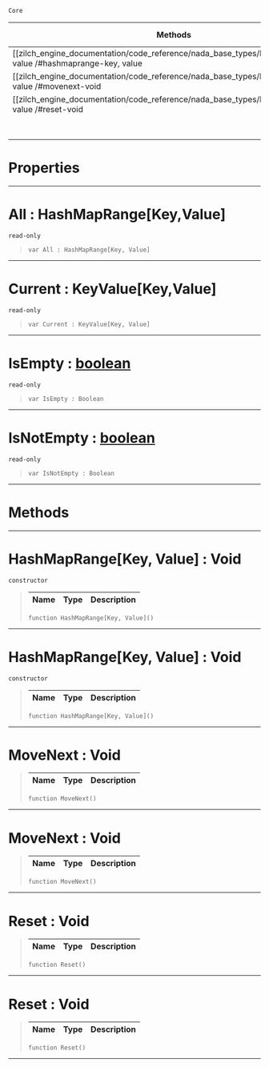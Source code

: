  `Core`

|Methods|Properties|Base Classes|Derived Classes|
|---|---|---|---|
|[[zilch_engine_documentation/code_reference/nada_base_types/hashmaprange_key, value /#hashmaprange-key, value | Constructor]]|[[zilch_engine_documentation/code_reference/nada_base_types/hashmaprange_key, value /#all-zero-engine-document | All]]| | |
|[[zilch_engine_documentation/code_reference/nada_base_types/hashmaprange_key, value /#movenext-void | MoveNext]]|[[zilch_engine_documentation/code_reference/nada_base_types/hashmaprange_key, value /#current-zero-engine-docu | Current]]| | |
|[[zilch_engine_documentation/code_reference/nada_base_types/hashmaprange_key, value /#reset-void | Reset]]|[[zilch_engine_documentation/code_reference/nada_base_types/hashmaprange_key, value /#isempty-zero-engine-docu | IsEmpty]]| | |
| |[[zilch_engine_documentation/code_reference/nada_base_types/hashmaprange_key, value /#isnotempty-zero-engine-d | IsNotEmpty]]| | |


 #  Properties


---  
 #  All : HashMapRange[Key,Value]

 `read-only`

> 
> ``` lang=cpp, name=Nada
> var All : HashMapRange[Key, Value]


---  
 #  Current : KeyValue[Key,Value]

 `read-only`

> 
> ``` lang=cpp, name=Nada
> var Current : KeyValue[Key, Value]


---  
 #  IsEmpty : [boolean](https://github.com/ZilchEngine/ZilchDocs/blob/master/code_reference/nada_base_types/boolean.markdown)

 `read-only`

> 
> ``` lang=cpp, name=Nada
> var IsEmpty : Boolean


---  
 #  IsNotEmpty : [boolean](https://github.com/ZilchEngine/ZilchDocs/blob/master/code_reference/nada_base_types/boolean.markdown)

 `read-only`

> 
> ``` lang=cpp, name=Nada
> var IsNotEmpty : Boolean


---  
 #  Methods


---  
 #  HashMapRange[Key, Value] : Void

 `constructor`

> 
> |Name|Type|Description|
> |---|---|---|
> ``` lang=cpp, name=Nada
> function HashMapRange[Key, Value]()
> ``` 


---  
 #  HashMapRange[Key, Value] : Void

 `constructor`

> 
> |Name|Type|Description|
> |---|---|---|
> ``` lang=cpp, name=Nada
> function HashMapRange[Key, Value]()
> ``` 


---  
 #  MoveNext : Void

> 
> |Name|Type|Description|
> |---|---|---|
> ``` lang=cpp, name=Nada
> function MoveNext()
> ``` 


---  
 #  MoveNext : Void

> 
> |Name|Type|Description|
> |---|---|---|
> ``` lang=cpp, name=Nada
> function MoveNext()
> ``` 


---  
 #  Reset : Void

> 
> |Name|Type|Description|
> |---|---|---|
> ``` lang=cpp, name=Nada
> function Reset()
> ``` 


---  
 #  Reset : Void

> 
> |Name|Type|Description|
> |---|---|---|
> ``` lang=cpp, name=Nada
> function Reset()
> ``` 


---  
 

 